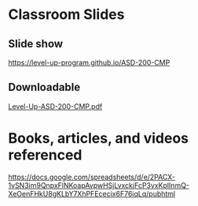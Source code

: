 # Classroom Slides

## Slide show
https://level-up-program.github.io/ASD-200-CMP

## Downloadable
[Level-Up-ASD-200-CMP.pdf](https://drive.google.com/file/d/1NNuCrb7qpFrjuoZWQVUm_hDqZZ8as5kd/view?usp=sharing)

# Books, articles, and videos referenced
https://docs.google.com/spreadsheets/d/e/2PACX-1vSN3im9QnpxFlNKoapAvpwHSjLvxckjFcP3vxKplInmQ-XeOenFHkU8gKLbY7XhPFEcecix6F76iqLq/pubhtml
